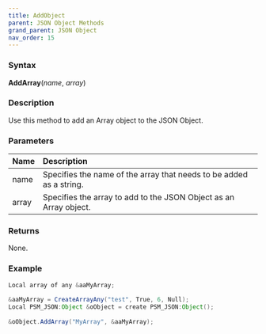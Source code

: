 ```yaml
---
title: AddObject
parent: JSON Object Methods
grand_parent: JSON Object
nav_order: 15
---
```


### [](#header-3)Syntax

**AddArray**(_name_, _array_)

### [](#header-3)Description

Use this method to add an Array object to the JSON Object.

### [](#header-3)Parameters

| Name           | Description                                                                      |
|:---------------|:---------------------------------------------------------------------------------|
| name           | Specifies the name of the array that needs to be added as a string.              |
| array          | Specifies the array to add to the JSON Object as an Array object.                |


### [](#header-3)Returns

None.

### [](#header-3)Example

```java
Local array of any &aaMyArray;
   
&aaMyArray = CreateArrayAny("test", True, 6, Null);
Local PSM_JSON:Object &oObject = create PSM_JSON:Object();
   
&oObject.AddArray("MyArray", &aaMyArray);
```
